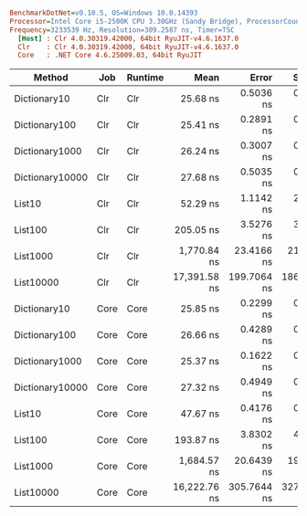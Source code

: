 ``` ini

BenchmarkDotNet=v0.10.5, OS=Windows 10.0.14393
Processor=Intel Core i5-2500K CPU 3.30GHz (Sandy Bridge), ProcessorCount=4
Frequency=3233539 Hz, Resolution=309.2587 ns, Timer=TSC
  [Host] : Clr 4.0.30319.42000, 64bit RyuJIT-v4.6.1637.0
  Clr    : Clr 4.0.30319.42000, 64bit RyuJIT-v4.6.1637.0
  Core   : .NET Core 4.6.25009.03, 64bit RyuJIT


```
 |          Method |  Job | Runtime |         Mean |       Error |      StdDev |          Min |          Max |       Median | Rank |  Gen 0 | Allocated |
 |---------------- |----- |-------- |-------------:|------------:|------------:|-------------:|-------------:|-------------:|-----:|-------:|----------:|
 |    Dictionary10 |  Clr |     Clr |     25.68 ns |   0.5036 ns |   0.4465 ns |     25.10 ns |     26.67 ns |     25.63 ns |    1 |      - |       0 B |
 |   Dictionary100 |  Clr |     Clr |     25.41 ns |   0.2891 ns |   0.2705 ns |     25.08 ns |     25.94 ns |     25.34 ns |    1 |      - |       0 B |
 |  Dictionary1000 |  Clr |     Clr |     26.24 ns |   0.3007 ns |   0.2813 ns |     25.82 ns |     26.82 ns |     26.23 ns |    2 |      - |       0 B |
 | Dictionary10000 |  Clr |     Clr |     27.68 ns |   0.5035 ns |   0.4710 ns |     27.02 ns |     28.60 ns |     27.84 ns |    5 |      - |       0 B |
 |          List10 |  Clr |     Clr |     52.29 ns |   1.1142 ns |   2.2252 ns |     49.36 ns |     57.83 ns |     51.99 ns |    7 | 0.0271 |      88 B |
 |         List100 |  Clr |     Clr |    205.05 ns |   3.5276 ns |   3.2997 ns |    202.07 ns |    213.23 ns |    203.69 ns |    9 | 0.0245 |      88 B |
 |        List1000 |  Clr |     Clr |  1,770.84 ns |  23.4166 ns |  21.9039 ns |  1,747.73 ns |  1,818.31 ns |  1,760.28 ns |   11 | 0.0028 |      88 B |
 |       List10000 |  Clr |     Clr | 17,391.58 ns | 199.7064 ns | 186.8054 ns | 17,185.68 ns | 17,747.07 ns | 17,312.10 ns |   13 |      - |      88 B |
 |    Dictionary10 | Core |    Core |     25.85 ns |   0.2299 ns |   0.2038 ns |     25.60 ns |     26.29 ns |     25.80 ns |    1 |      - |       0 B |
 |   Dictionary100 | Core |    Core |     26.66 ns |   0.4289 ns |   0.4012 ns |     25.67 ns |     27.12 ns |     26.74 ns |    3 |      - |       0 B |
 |  Dictionary1000 | Core |    Core |     25.37 ns |   0.1622 ns |   0.1438 ns |     25.19 ns |     25.60 ns |     25.29 ns |    1 |      - |       0 B |
 | Dictionary10000 | Core |    Core |     27.32 ns |   0.4949 ns |   0.4629 ns |     26.64 ns |     28.17 ns |     27.26 ns |    4 |      - |       0 B |
 |          List10 | Core |    Core |     47.67 ns |   0.4176 ns |   0.3906 ns |     46.96 ns |     48.29 ns |     47.56 ns |    6 | 0.0271 |      88 B |
 |         List100 | Core |    Core |    193.87 ns |   3.8302 ns |   4.8440 ns |    187.86 ns |    206.24 ns |    192.06 ns |    8 | 0.0244 |      88 B |
 |        List1000 | Core |    Core |  1,684.57 ns |  20.6439 ns |  19.3103 ns |  1,649.19 ns |  1,709.42 ns |  1,688.06 ns |   10 | 0.0043 |      88 B |
 |       List10000 | Core |    Core | 16,222.76 ns | 305.7644 ns | 327.1644 ns | 15,790.24 ns | 16,988.02 ns | 16,136.64 ns |   12 |      - |      88 B |
